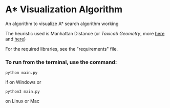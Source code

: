 # A* Visualization Algorithm

An algorithm to visualize A* search algorithm working

The heuristic used is Manhattan Distance (or *Taxicab Geometry*, more [here](https://en.wikipedia.org/wiki/Taxicab_geometry) and [here](https://xlinux.nist.gov/dads/HTML/manhattanDistance.html))

For the required libraries, see the "requirements" file.

### To run from the terminal, use the command:
```
python main.py
```
if on Windows or
```
python3 main.py
```
on Linux or Mac
